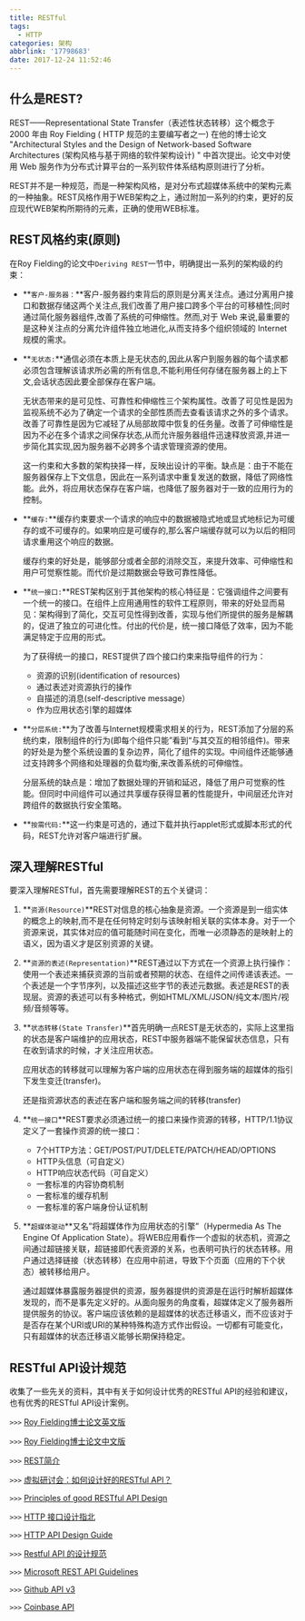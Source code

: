 ```yaml
---
title: RESTful
tags:
  - HTTP
categories: 架构
abbrlink: '17798683'
date: 2017-12-24 11:52:46
---
```


## 什么是REST?

REST——Representational State Transfer（表述性状态转移）这个概念于 2000 年由 Roy Fielding ( HTTP 规范的主要编写者之一) 在他的博士论文 "Architectural Styles and the Design of Network-based Software Architectures (架构风格与基于网络的软件架构设计) " 中首次提出。论文中对使用 Web 服务作为分布式计算平台的一系列软件体系结构原则进行了分析。
<!-- more -->
REST并不是一种规范，而是一种架构风格，是对分布式超媒体系统中的架构元素的一种抽象。REST风格作用于WEB架构之上，通过附加一系列的约束，更好的反应现代WEB架构所期待的元素，正确的使用WEB标准。

## REST风格约束(原则)

在Roy Fielding的论文中`Deriving REST`一节中，明确提出一系列的架构级的约束：

- **`客户-服务器：`**客户-服务器约束背后的原则是分离关注点。通过分离用户接口和数据存储这两个关注点,我们改善了用户接口跨多个平台的可移植性;同时通过简化服务器组件,改善了系统的可伸缩性。然而,对于 Web 来说,最重要的是这种关注点的分离允许组件独立地进化,从而支持多个组织领域的 Internet 规模的需求。

- **`无状态:`**通信必须在本质上是无状态的,因此从客户到服务器的每个请求都必须包含理解该请求所必需的所有信息,不能利用任何存储在服务器上的上下文,会话状态因此要全部保存在客户端。

    无状态带来的是可见性、可靠性和伸缩性三个架构属性。改善了可见性是因为监视系统不必为了确定一个请求的全部性质而去查看该请求之外的多个请求。改善了可靠性是因为它减轻了从局部故障中恢复的任务量。改善了可伸缩性是因为不必在多个请求之间保存状态,从而允许服务器组件迅速释放资源,并进一步简化其实现,因为服务器不必跨多个请求管理资源的使用。

    这一约束和大多数的架构抉择一样，反映出设计的平衡。缺点是：由于不能在服务器保存上下文信息，因此在一系列请求中重复发送的数据，降低了网络性能。此外，将应用状态保存在客户端，也降低了服务器对于一致的应用行为的控制。

- **`缓存:`**缓存约束要求一个请求的响应中的数据被隐式地或显式地标记为可缓存的或不可缓存的。如果响应是可缓存的,那么客户端缓存就可以为以后的相同请求重用这个响应的数据。

    缓存约束的好处是，能够部分或者全部的消除交互，来提升效率、可伸缩性和用户可觉察性能。而代价是过期数据会导致可靠性降低。

- **`统一接口:`**REST架构区别于其他架构的核心特征是：它强调组件之间要有一个统一的接口。在组件上应用通用性的软件工程原则，带来的好处显而易见：架构得到了简化，交互可见性得到改善，实现与他们所提供的服务是解耦的，促进了独立的可进化性。付出的代价是，统一接口降低了效率，因为不能满足特定于应用的形式。

    为了获得统一的接口，REST提供了四个接口约束来指导组件的行为：
    - 资源的识别(identification of resources)
    - 通过表述对资源执行的操作
    - 自描述的消息(self-descriptive message）
    - 作为应用状态引擎的超媒体

- **`分层系统:`**为了改善与Internet规模需求相关的行为，REST添加了分层的系统约束，限制组件的行为(即每个组件只能”看到“与其交互的相邻组件)。带来的好处是为整个系统设置的复杂边界，简化了组件的实现。中间组件还能够通过支持跨多个网络和处理器的负载均衡,来改善系统的可伸缩性。

    分层系统的缺点是：增加了数据处理的开销和延迟，降低了用户可觉察的性能。但同时中间组件可以通过共享缓存获得显著的性能提升，中间层还允许对跨组件的数据执行安全策略。

- **`按需代码:`**这一约束是可选的，通过下载并执行applet形式或脚本形式的代码，REST允许对客户端进行扩展。

## 深入理解RESTful

要深入理解RESTful，首先需要理解REST的五个关键词：

1. **`资源(Resource)`**REST对信息的核心抽象是资源。一个资源是到一组实体的概念上的映射,而不是在任何特定时刻与该映射相关联的实体本身。对于一个资源来说，其实体对应的值可能随时间在变化，而唯一必须静态的是映射上的语义，因为语义才是区别资源的关键。

2. **`资源的表述(Representation)`**REST通过以下方式在一个资源上执行操作：使用一个表述来捕获资源的当前或者预期的状态、在组件之间传递该表述。一个表述是一个字节序列，以及描述这些字节的表述元数据。表述是REST的表现层。资源的表述可以有多种格式，例如HTML/XML/JSON/纯文本/图片/视频/音频等等。

3. **`状态转移(State Transfer)`**首先明确一点REST是无状态的，实际上这里指的状态是客户端维护的应用状态，REST中服务器端不能保留状态信息，只有在收到请求的时候，才关注应用状态。

    应用状态的转移就可以理解为客户端的应用状态在得到服务端的超媒体的指引下发生变迁(transfer)。

    还是指资源状态的表述在客户端和服务端之间的转移(transfer)

4. **`统一接口`**REST要求必须通过统一的接口来操作资源的转移，HTTP/1.1协议定义了一套操作资源的统一接口：
    - 7个HTTP方法：GET/POST/PUT/DELETE/PATCH/HEAD/OPTIONS
    - HTTP头信息（可自定义）
    - HTTP响应状态代码（可自定义）
    - 一套标准的内容协商机制
    - 一套标准的缓存机制
    - 一套标准的客户端身份认证机制

5. **`超媒体驱动`**又名”将超媒体作为应用状态的引擎”（Hypermedia As The Engine Of Application State）。将WEB应用看作一个虚拟的状态机，资源之间通过超链接关联，超链接即代表资源的关系，也表明可执行的状态转移。用户通过选择链接（状态转移）在应用中前进，导致下个页面（应用的下个状态）被转移给用户。

    通过超媒体暴露服务器提供的资源，服务器提供的资源是在运行时解析超媒体发现的，而不是事先定义好的。从面向服务的角度看，超媒体定义了服务器所提供服务的协议。客户端应该依赖的是超媒体的状态迁移语义，而不应该对于是否存在某个URI或URI的某种特殊构造方式作出假设。一切都有可能变化，只有超媒体的状态迁移语义能够长期保持稳定。

## RESTful API设计规范

收集了一些先关的资料，其中有关于如何设计优秀的RESTful API的经验和建议，也有优秀的RESTful API设计案例。

`>>>` [Roy Fielding博士论文英文版](http://www.ics.uci.edu/~fielding/pubs/dissertation/top.htm)

`>>>` [Roy Fielding博士论文中文版](https://yuedu.baidu.com/ebook/780324fbf121dd36a32d8269)

`>>>` [REST简介](http://www.cnblogs.com/loveis715/p/4669091.html)

`>>>` [虚拟研讨会：如何设计好的RESTful API？](http://www.infoq.com/cn/articles/how-to-design-a-good-restful-api)

`>>>` [Principles of good RESTful API Design](https://codeplanet.io/principles-good-restful-api-design/)

`>>>` [HTTP 接口设计指北](https://github.com/bolasblack/http-api-guide)

`>>>` [HTTP API Design Guide](https://geemus.gitbooks.io/http-api-design/content/en/index.html)

`>>>` [Restful API 的设计规范](http://novoland.github.io/%E8%AE%BE%E8%AE%A1/2015/08/17/Restful%20API%20%E7%9A%84%E8%AE%BE%E8%AE%A1%E8%A7%84%E8%8C%83.html)

`>>>` [Microsoft REST API Guidelines](https://github.com/Microsoft/api-guidelines/blob/vNext/Guidelines.md)

`>>>` [Github API v3](https://developer.github.com/v3/)

`>>>` [Coinbase API](https://developers.coinbase.com/api/v2)
